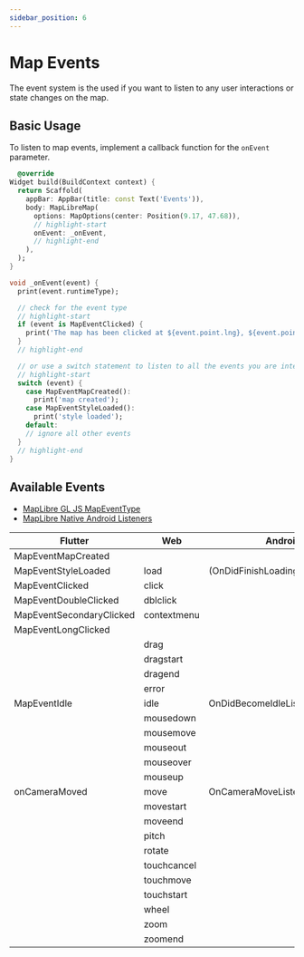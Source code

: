 ```yaml
---
sidebar_position: 6
---
```


# Map Events

The event system is the used if you want to listen to any user interactions or
state changes on the map.

## Basic Usage

To listen to map events, implement a callback function for the `onEvent`
parameter.

```dart
  @override
Widget build(BuildContext context) {
  return Scaffold(
    appBar: AppBar(title: const Text('Events')),
    body: MapLibreMap(
      options: MapOptions(center: Position(9.17, 47.68)),
      // highlight-start
      onEvent: _onEvent,
      // highlight-end
    ),
  );
}

void _onEvent(event) {
  print(event.runtimeType);

  // check for the event type
  // highlight-start
  if (event is MapEventClicked) {
    print('The map has been clicked at ${event.point.lng}, ${event.point.lat}');
  }
  // highlight-end

  // or use a switch statement to listen to all the events you are interested in
  // highlight-start
  switch (event) {
    case MapEventMapCreated():
      print('map created');
    case MapEventStyleLoaded():
      print('style loaded');
    default:
    // ignore all other events
  }
  // highlight-end
}
```

## Available Events

- [MapLibre GL JS MapEventType](https://maplibre.org/maplibre-gl-js/docs/API/type-aliases/MapEventType/)
- [MapLibre Native Android Listeners](https://maplibre.org/maplibre-native/android/api/-map-libre%20-native%20-android/org.maplibre.android.maps/-map-view/index.html)

| Flutter                  | Web         | Android                           | iOS | Windows | MacOS | Linux |
|--------------------------|-------------|-----------------------------------|-----|---------|-------|-------|
| MapEventMapCreated       |             |                                   |     |         |       |       |
| MapEventStyleLoaded      | load        | (OnDidFinishLoadingStyleListener) |     |         |       |       |
| MapEventClicked          | click       |                                   |     |         |       |       |
| MapEventDoubleClicked    | dblclick    |                                   |     |         |       |       |
| MapEventSecondaryClicked | contextmenu |                                   |     |         |       |       |
| MapEventLongClicked      |             |                                   |     |         |       |       |
|                          | drag        |                                   |     |         |       |       |
|                          | dragstart   |                                   |     |         |       |       |
|                          | dragend     |                                   |     |         |       |       |
|                          | error       |                                   |     |         |       |       |
| MapEventIdle             | idle        | OnDidBecomeIdleListener           |     |         |       |       |
|                          | mousedown   |                                   |     |         |       |       |
|                          | mousemove   |                                   |     |         |       |       |
|                          | mouseout    |                                   |     |         |       |       |
|                          | mouseover   |                                   |     |         |       |       |
|                          | mouseup     |                                   |     |         |       |       |
| onCameraMoved            | move        | OnCameraMoveListener              |     |         |       |       |
|                          | movestart   |                                   |     |         |       |       |
|                          | moveend     |                                   |     |         |       |       |
|                          | pitch       |                                   |     |         |       |       |
|                          | rotate      |                                   |     |         |       |       |
|                          | touchcancel |                                   |     |         |       |       |
|                          | touchmove   |                                   |     |         |       |       |
|                          | touchstart  |                                   |     |         |       |       |
|                          | wheel       |                                   |     |         |       |       |
|                          | zoom        |                                   |     |         |       |       |
|                          | zoomend     |                                   |     |         |       |       |
